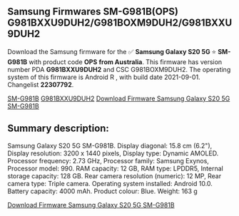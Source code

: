 <h2>Samsung Firmwares SM-G981B(OPS) G981BXXU9DUH2/G981BOXM9DUH2/G981BXXU9DUH2</h2>
Download the Samsung firmware for the ✅ <strong>Samsung Galaxy S20 5G </strong> ⭐ <strong>SM-G981B</strong> with product code <strong>OPS</strong> <strong> from Australia</strong>. This firmware has version number PDA <strong>G981BXXU9DUH2</strong> and CSC G981BOXM9DUH2. The operating system of this firmware is Android R , with build date 2021-09-01. Changelist <strong>22307792</strong>.


[SM-G981B](https://samfirm.shop/samsung/model/SM-G981B)
[G981BXXU9DUH2](https://samfirm.shop/samsung/pda/G981BXXU9DUH2)
[Download Firmware Samsung Galaxy S20 5G SM-G981B](https://samfirm.shop/samsung/firmware/451159)
<h2>Summary description:</h2>
<p>Samsung Galaxy S20 5G SM-G981B. Display diagonal: 15.8 cm (6.2"), Display resolution: 3200 x 1440 pixels, Display type: Dynamic AMOLED. Processor frequency: 2.73 GHz, Processor family: Samsung Exynos, Processor model: 990. RAM capacity: 12 GB, RAM type: LPDDR5, Internal storage capacity: 128 GB. Rear camera resolution (numeric): 12 MP, Rear camera type: Triple camera. Operating system installed: Android 10.0. Battery capacity: 4000 mAh. Product colour: Blue. Weight: 163 g</p>


[Download Firmware Samsung Galaxy S20 5G SM-G981B](https://samfirm.shop/samsung/firmware/451159)
